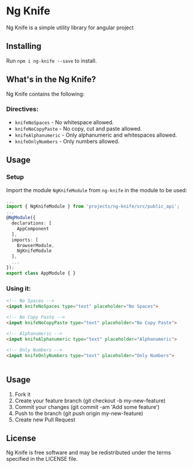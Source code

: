 # Ng Knife

Ng Knife is a simple utility library for angular project

## Installing

Run `npm i ng-knife --save` to install.

## What's in the Ng Knife?

Ng Knife contains the following:

### Directives:

* `knifeNoSpaces`  - No whitespace allowed.
* `knifeNoCopyPaste` - No copy, cut and paste allowed.
* `knifeAlphanumeric` - Only alphanumeric and whitespaces allowed.
* `knifeOnlyNumbers` - Only numbers allowed.

## Usage

### Setup

Import the module `NgKnifeModule` from `ng-knife` in the module to be used:

``` typescript
... 
import { NgKnifeModule } from 'projects/ng-knife/src/public_api';
...
@NgModule({
  declarations: [
    AppComponent
  ],
  imports: [
    BrowserModule,
    NgKnifeModule
  ],
  ...
});
export class AppModule { }
```

### Using it:

``` html
<!-- No Spaces -->
<input knifeNoSpaces type="text" placeholder="No Spaces">

<!-- No Copy Paste -->
<input knifeNoCopyPaste type="text" placeholder="No Copy Paste">
  
<!-- Alphanumeric -->
<input knifeAlphanumeric type="text" placeholder="Alphanumeric">

<!-- Only Numbers -->
<input knifeOnlyNumbers type="text" placeholder="Only Numbers">
  
```

## Usage

1. Fork it
2. Create your feature branch (git checkout -b my-new-feature)
3. Commit your changes (git commit -am 'Add some feature')
4. Push to the branch (git push origin my-new-feature)
5. Create new Pull Request

## License
Ng Knife is free software and may be redistributed under the terms specified in the LICENSE file.

